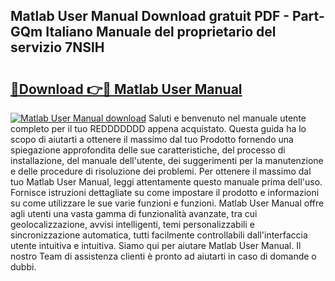 ## Matlab User Manual Download gratuit PDF - Part-GQm Italiano Manuale del proprietario del servizio 7NSlH

# <h2><a href="http://dff5of.blite.top/?on=Matlab+User+Manual">🔗Download 👉🔴 Matlab User Manual</a></h2>

[![Matlab User Manual download](https://i.imgur.com/lujVjoI.png)](http://dff5of.blite.top/?on=Matlab+User+Manual)
Saluti e benvenuto nel manuale utente completo per il tuo REDDDDDDD appena acquistato. Questa guida ha lo scopo di aiutarti a ottenere il massimo dal tuo Prodotto fornendo una spiegazione approfondita delle sue caratteristiche, del processo di installazione, del manuale dell'utente, dei suggerimenti per la manutenzione e delle procedure di risoluzione dei problemi. Per ottenere il massimo dal tuo Matlab User Manual, leggi attentamente questo manuale prima dell'uso. Fornisce istruzioni dettagliate su come impostare il prodotto e informazioni su come utilizzare le sue varie funzioni e funzioni. Matlab User Manual offre agli utenti una vasta gamma di funzionalità avanzate, tra cui geolocalizzazione, avvisi intelligenti, temi personalizzabili e sincronizzazione automatica, tutti facilmente controllabili dall'interfaccia utente intuitiva e intuitiva. Siamo qui per aiutare Matlab User Manual. Il nostro Team di assistenza clienti è pronto ad aiutarti in caso di domande o dubbi.
